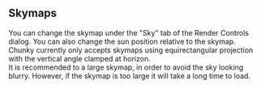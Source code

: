Skymaps
--------------------------

You can change the skymap under the "Sky" tab of the Render Controls dialog. You can also change the sun position relative to the skymap.  
Chunky currently only accepts skymaps using equirectangular projection with the vertical angle clamped at horizon.  
It is recommended to a large skymap, in order to avoid the sky looking blurry. However, if the skymap is too large it will take a long time to load.
